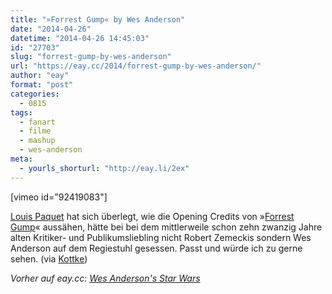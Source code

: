 ```yaml
---
title: "»Forrest Gump« by Wes Anderson"
date: "2014-04-26"
datetime: "2014-04-26 14:45:03"
id: "27703"
slug: "forrest-gump-by-wes-anderson"
url: "https://eay.cc/2014/forrest-gump-by-wes-anderson/"
author: "eay"
format: "post"
categories:
  - 0815
tags:
  - fanart
  - filme
  - mashup
  - wes-anderson
meta:
  - yourls_shorturl: "http://eay.li/2ex"
---
```


\[vimeo id="92419083"\]

[Louis Paquet](https://www.behance.net/louispaquet) hat sich überlegt, wie die Opening Credits von »[Forrest Gump](http://www.imdb.com/title/tt0109830/)« aussähen, hätte bei bei dem mittlerweile schon zehn zwanzig Jahre alten Kritiker- und Publikumsliebling nicht Robert Zemeckis sondern Wes Anderson auf dem Regiestuhl gesessen. Passt und würde ich zu gerne sehen. (via [Kottke](http://kottke.org/14/04/forrest-gump-by-wes-anderson))

_Vorher auf eay.cc: [Wes Anderson's Star Wars](//eay.cc/2012/wes-andersons-star-wars/)_
